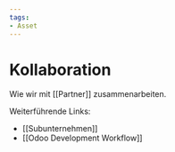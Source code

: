 ```yaml
---
tags:
- Asset
---
```

# Kollaboration

Wie wir mit [[Partner]] zusammenarbeiten.

Weiterführende Links:

* [[Subunternehmen]]
* [[Odoo Development Workflow]]

